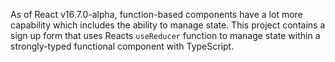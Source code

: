 As of React v16.7.0-alpha, function-based components have a lot more capability which includes the ability to manage state. This project contains a sign up form that uses Reacts `useReducer` function to manage state within a strongly-typed functional component with TypeScript.
